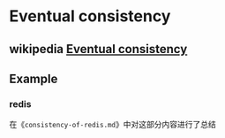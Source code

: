 # Eventual consistency

## wikipedia [Eventual consistency](https://en.wikipedia.org/wiki/Eventual_consistency)





## Example 

### redis

在《`consistency-of-redis.md`》中对这部分内容进行了总结

